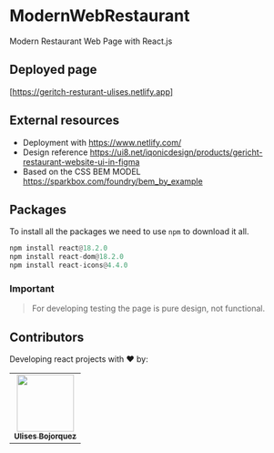 # ModernWebRestaurant
Modern Restaurant Web Page with React.js

## Deployed page
[https://geritch-resturant-ulises.netlify.app]

## External resources
* Deployment with https://www.netlify.com/
* Design reference https://ui8.net/iqonicdesign/products/gericht-restaurant-website-ui-in-figma
* Based on the CSS BEM MODEL https://sparkbox.com/foundry/bem_by_example

## Packages

To install all the packages we need to use ``npm`` to download it all.

```python
npm install react@18.2.0
npm install react-dom@18.2.0
npm install react-icons@4.4.0
```
### Important
> For developing testing the page is pure design, not functional.

## Contributors
Developing react projects with ❤️ by:
<table>
  <tr>
    <td align="center"><a href="https://github.com/UlisesBojorquez"><img src="https://avatars.githubusercontent.com/u/35876113?v=4" width="100px;" alt=""/><br /><sub><b>Ulises Bojorquez</b></sub></a><br /></td>
  </tr>
